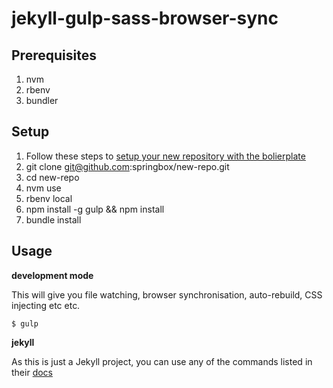 jekyll-gulp-sass-browser-sync
=============================

## Prerequisites
1. nvm
2. rbenv
3. bundler

## Setup

1. Follow these steps to [setup your new repository with the bolierplate](https://help.github.com/articles/duplicating-a-repository/)
2. git clone git@github.com:springbox/new-repo.git
3. cd new-repo
4. nvm use
5. rbenv local
6. npm install -g gulp && npm install
7. bundle install

## Usage

**development mode**

This will give you file watching, browser synchronisation, auto-rebuild, CSS injecting etc etc.

```shell
$ gulp
```

**jekyll**

As this is just a Jekyll project, you can use any of the commands listed in their [docs](http://jekyllrb.com/docs/usage/)

